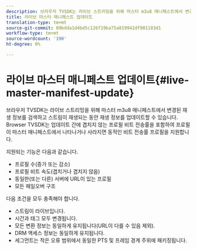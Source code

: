 ```yaml
---
description: 브라우저 TVSDK는 라이브 스트리밍을 위해 마스터 m3u8 매니페스트에서 변경된 재생 정보를 검색하고 스트림이 재생되는 동안 재생 정보를 업데이트할 수 있습니다. Browser TVSDK는 업데이트 간에 겹치지 않는 프로필 비트 전송률을 포함하여 프로필이 마스터 매니페스트에서 나타나거나 사라지면 동적인 비트 전송률 프로필을 지원합니다.
title: 라이브 마스터 매니페스트 업데이트
translation-type: tm+mt
source-git-commit: 89bdda1d4bd5c126f19ba75a819942df901183d1
workflow-type: tm+mt
source-wordcount: '190'
ht-degree: 0%

---
```



# 라이브 마스터 매니페스트 업데이트{#live-master-manifest-update}

브라우저 TVSDK는 라이브 스트리밍을 위해 마스터 m3u8 매니페스트에서 변경된 재생 정보를 검색하고 스트림이 재생되는 동안 재생 정보를 업데이트할 수 있습니다. Browser TVSDK는 업데이트 간에 겹치지 않는 프로필 비트 전송률을 포함하여 프로필이 마스터 매니페스트에서 나타나거나 사라지면 동적인 비트 전송률 프로필을 지원합니다.

지원되는 기능은 다음과 같습니다.

* 프로필 수(증가 또는 감소)
* 프로필 비트 속도(겹치거나 겹치지 않음)
* 동일한(또는 다른) 서버에 URL이 있는 프로필
* 모든 페일오버 구조

다음 조건을 모두 충족해야 합니다.

* 스트림이 라이브입니다.
* 시간과 태그 모두 변경됩니다.
* 모든 변환 정보는 동일하게 유지됩니다(URL이 다를 수 있음 제외).
* DRM 액세스 정보는 동일하게 유지됩니다.
* 세그먼트는 작은 오류 범위에서 동일한 PTS 및 프레임 경계 주위에 패키징됩니다.

